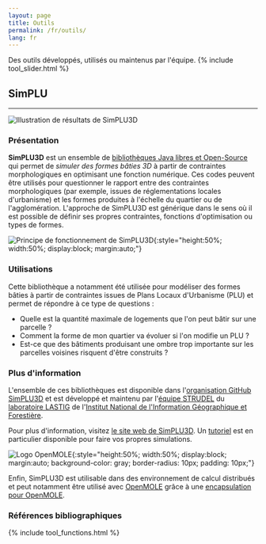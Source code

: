 ```yaml
---
layout: page
title: Outils
permalink: /fr/outils/
lang: fr
---
```

Des outils développés, utilisés ou maintenus par l'équipe.
{% include tool_slider.html %}
<script src="{{ site.baseurl }}/assets/js/hal.js" charset="utf-8"></script>

<div markdown="1" style="display: block;" class="tool-element" id="simplu">

## SimPLU

<hr class="tool-header">

![Illustration de résultats de SimPLU3D](https://simplu3d.github.io/img/background/back1.png)

### Présentation

**SimPLU3D** est un ensemble de [bibliothèques Java libres et Open-Source](https://github.com/SimPLU3D/) qui permet de *simuler des formes bâties 3D* à partir de contraintes morphologiques en optimisant une fonction numérique.
Ces codes peuvent être utilisés pour questionner le rapport entre des contraintes morphologiques (par exemple, issues de réglementations locales d'urbanisme) et les formes produites à l'échelle du quartier ou de l'agglomération. L'approche de SimPLU3D est générique dans le sens où il est possible de définir ses propres contraintes, fonctions d'optimisation ou types de formes.

![Principe de fonctionnement de SimPLU3D](https://simplu3d.github.io/img/principe.png){:style="height:50%; width:50%; display:block; margin:auto;"}

### Utilisations

Cette bibliothèque a notamment été utilisée pour modéliser des formes bâties à partir de contraintes issues de Plans Locaux d'Urbanisme (PLU) et permet de répondre à ce type de questions :

- Quelle est la quantité maximale de logements que l'on peut bâtir sur une parcelle ?
- Comment la forme de mon quartier va évoluer si l'on modifie un PLU ?
- Est-ce que des bâtiments produisant une ombre trop importante sur les parcelles voisines risquent d'être construits ?

### Plus d'information

L'ensemble de ces bibliothèques est disponible dans l'[organisation GitHub SimPLU3D](https://github.com/SimPLU3D/) et est développé et maintenu par l'[équipe STRUDEL](https://www.umr-lastig.fr/strudel/) du [laboratoire LASTIG]({{site.url}}) de l'[Institut National de l'Information Géographique et Forestière](https://www.ign.fr).

Pour plus d'information, visitez [le site web de SimPLU3D](https://SimPLU3D.github.io).
Un [tutoriel](https://github.com/SimPLU3D/simplu3D-tutorial) est en particulier disponible pour faire vos propres simulations.

![Logo OpenMOLE](https://openmole.org/img/mole/openmole.png){:style="height:50%; width:50%; display:block; margin:auto; background-color: gray; border-radius: 10px; padding: 10px;"}

Enfin, SimPLU3D est utilisable dans des environnement de calcul distribués et peut notamment être utilisé avec [OpenMOLE](https://openmole.org) grâce à une [encapsulation pour OpenMOLE](https://github.com/SimPLU3D/simplu3D-openmole).

### Références bibliographiques
<div id="simplu"></div>
<script defer>
  getPublicationsById(["hal-01650530", "tel-02497711", "tel-02525138", "tel-01092212", "hal-02280486", "hal-01650530", "hal-01882706", "hal-01888422", "hal-02176408", "halshs-00776240"], "simplu");
</script>
</div>

<div markdown="1" style="display: none;" class="tool-element" id="artiscales">

## ArtiScales

<hr class="tool-header">

La plate-forme de simulation **ArtiScales** permet d'intégrer les politiques d'aménagement régionales et locales qui visent à réguler le développement résidentiel. **ArtiScales** couple 2 modèles : [MUP-City](https://sourcesup.renater.fr/www/mupcity/) et [SimPLU3D](https://simplu3d.github.io/).

![Illustration d'un résultat de simulation d'ArtiScales](https://artiscales.github.io/ArtiScalesExampleSimulationResults.png){:style="height:100%; width:100%; display:block; margin:auto;"}

### Plus d'information

L'ensemble de ces bibliothèques est disponible dans l'[organisation GitHub ArtiScales](https://github.com/ArtiScales/) et est développé et maintenu par [Maxime Colomb](http://maxime-colomb.eu/) avec l'aide de l'[équipe STRUDEL](https://www.umr-lastig.fr/strudel/) du [laboratoire LASTIG]({{site.url}}) de l'[Institut National de l'Information Géographique et Forestière](https://www.ign.fr).

Pour plus d'information, visitez [le site web d'ArtiScales](https://artiscales.github.io/).

![Logo OpenMOLE](https://openmole.org/img/mole/openmole.png){:style="height:50%; width:50%; display:block; margin:auto; background-color: gray; border-radius: 10px; padding: 10px;"}

Enfin, ArtiScales est utilisable dans des environnement de calcul distribués et peut notamment être utilisé avec [OpenMOLE](https://openmole.org) grâce à une [encapsulation pour OpenMOLE](https://github.com/ArtiScales/Artiscales-openmole).

### Références bibliographiques
<div id="artiscales"></div>
<script defer>
  getPublicationsById(["tel-02497711"], "artiscales");
</script>
</div>

<div markdown="1" style="display: none;" class="tool-element" id="librjmcmc">

## Librjmcmc


[La bibliothèque libRjmcmc originale](https://github.com/IGNF/librjmcmc), en *C++*.

[librjmcmc4j](https://github.com/IGNF/librjmcmc4j), sa version *java*.

[librjmcmc4s](https://github.com/IGNF/librjmcmc4s), la petite dernière en *scala*.

</div>

<div markdown="1" style="display: none;" class="tool-element" id="geoxygene">

## GeOxygene


[GeOxygene website](https://ignf.github.io/geoxygene/).

[GeOxygene code](https://github.com/IGNF/geoxygene).

[GeOxygene 3D application](https://github.com/IGNF/geoxygene-sig3d-appli).

</div>

<div markdown="1" style="display: none;" class="tool-element" id="geohistoricaldata">

## GeoHistoricalData


### Network matching

[HMMSpatialNetworkMatcher](https://github.com/GeoHistoricalData/HMMSpatialNetworkMatcher).

[nm](https://github.com/GeoHistoricalData/nm).

### Historical Geocoder

[Historical Geocoder](https://github.com/GeoHistoricalData/geocoder-front).

### Arpenteur Topographe

[Le prototype en ligne](https://geohistoricaldata.herokuapp.com/).

[Le code](https://github.com/IGNF/building-inspector).

</div>

<div markdown="1" style="display: none;" class="tool-element" id="autres">

## Autres


### evidence4j

A **Dempster-Shafer** (D-S) engine based on **eVidenZ**, an efficient D-S engine developed in C++ by the *LRDE (Epita Research and Development laboratory)*.

[evidence4j](https://github.com/IGNF/evidence4j) is a *java* library (as its name suggests).

For more information on **eVidenZ**, the original C++ engine, refer to [the eVidenZ webpage](https://www.lrde.epita.fr/wiki/TheoEvidenz).

### NeatMap
[Code](https://github.com/IGNF/NeatMap).

</div>

{% include tool_functions.html %}
